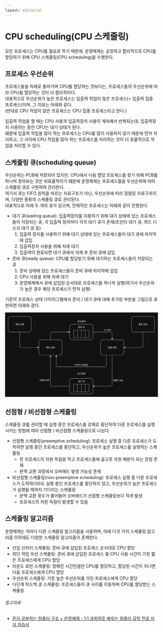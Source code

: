 ```yaml
---
layout: editorial
---
```


# CPU scheduling(CPU 스케줄링)

모든 프로세스는 CPU를 필요로 하기 때문에, 운영체제는 공정하고 합리적으로 CPU를 할당하기 위해 CPU 스케줄링(CPU scheduling)을 수행한다.

## 프로세스 우선순위

프로세스들을 차례로 돌아가며 CPU를 할당하는 것보다는, 프로세스들의 우선순위에 따라 CPU를 할당하는 것이 더 합리적이다.  
대표적으로 우선순위가 높은 프로세스는 입출력 작업이 많은 프로세스(= 입출력 집중 프로세스)이며, 그 이유는 아래와 같다.  
(반대로 CPU 작업이 많은 프로세스는 CPU 집중 프로세스라고 한다.)

입출력 작업을 할 때는 CPU 사용과 입출력장치 사용이 계속해서 반복되는데, 입출력장치 사용하는 동안 CPU는 대기 상태가 된다.  
떄문에 입출력 작업을 많이 하는 프로세스는 CPU를 많이 사용하지 않기 때문에 먼저 처리하고, 그 사이에 CPU 작업을 많이 하는 프로세스를 처리하는 것이 더 효율적으로 작업을 처리할 수 있다.

## 스케줄링 큐(scheduling queue)

우선순위는 PCB에 저장되어 있지만, CPU에서 다음 할당 프로세스를 찾기 위해 PCB를 하나씩 찾아보는 것은 비효율적이기 떄문에 운영체제는 프로세스들을 우선순위에 따라 스케줄링 큐로 구현하여 관리한다.  
여기서 큐는 FIFO 원칙을 따르는 자료구조가 아닌, 우선순위에 따라 정렬된 자료구조이며, 다양한 종류의 스케줄링 큐로 관리된다.  
대표적으로 아래 두 개의 큐가 있으며, 전체적인 프로세스는 아래와 같이 진행된다.

- 대기 큐(waiting queue): 입출력장치를 이용하기 위해 대기 상태에 있는 프로세스들이 저장되는 큐, 각 입출력 장치마다 각각 대기 큐가 존재(프린터 대기 큐, 하드 디스크 대기 큐 등)
    1. 입출력 장치를 사용하기 위해 대기 상태에 있는 프로세스들이 대기 큐에 마지막에 삽입
    2. 입출력장치 사용을 위해 차례 대기
    3. 입출력이 완료되면 대기 큐에서 삭제 후 준비 큐에 삽입
- 준비 큐(ready queue): CPU를 할당받기 위해 대기하는 프로세스들이 저장되는 큐
    1. 준비 상태에 있는 프로세스들이 준비 큐에 마지막에 삽입
    2. CPU 사용을 위해 차례 대기
    3. 운영체제에서 큐에 삽입된 순서대로 프로세스를 하나씩 실행(여기서 우선순위가 높은 경우 해당 프로세스가 먼저 실행)

기존의 프로레스 상태 다이어그램에서 준비 / 대기 큐에 대해 추가된 부분을 그림으로 표현하면 아래와 같다.

![프로세스 상태 다이어그램](image/process_state_diagram_with_queue.png)

## 선점형 / 비선점형 스케줄링

스케줄링 큐를 관리할 때 실행 중인 프로세스를 강제로 중단하여 다른 프로세스를 실행시키는 방법에 따라 선점형 / 비선점형 스케줄링으로 나뉜다.

- 선점형 스케줄링(preemptive scheduling): 프로세스 실행 중 다른 프로세스가 도착하면 실행 중인 프로세스를 중단하고, 우선순위가 높은 프로세스를 실행하는 스케줄링
    - 한 프로세스의 자원 독점을 막고 프로세스들에 골고루 자원 배분이 되는 장점 존재
    - 문맥 교환 과정에서 오버헤드 발생 가능성 존재
- 비선점형 스케줄링(non-preemptive scheduling): 프로세스 실행 중 다른 프로세스가 도착하더라도 실행 중인 프로세스를 중단하지 않고, 우선순위가 높은 프로세스가 실행될 때까지 기다리는 스케줄링
    - 문맥 교환 횟수가 줄어들어 오버헤드가 선점형 스케줄링보다 적게 발생
    - 프로세스의 자원 독점이 발생할 수 있음

## 스케줄링 알고리즘

운영체제는 저마다 다른 스케줄링 알고리즘을 사용하며, 아래 다섯 가지 스케줄링 알고리즘 이외에도 다양한 스케줄링 알고리즘이 존재한다.

- 선입 선처리 스케줄링: 준비 큐에 삽입된 프로세스 순서대로 CPU 할당
- 최단 작업 우선 스케줄링: 준비 큐에 삽입된 프로세스 중 CPU 사용 시간이 가장 짧은 프로세스에게 CPU 할당
- 라운드 로빈 스케줄링: 정해진 시간만큼만 CPU를 할당하고, 할당된 시간이 지나면 다음 프로세스에게 CPU 할당
- 우선순위 스케줄링: 가장 높은 우선순위를 가진 프로세스에게 CPU 할당
- 다단계 피드백 큐 스케줄링: 프로세스들이 큐 사이를 이동하며 CPU를 할당받는 스케줄링

###### 참고자료

- [혼자 공부하는 컴퓨터 구조 + 운영체제 - 1:1 과외하듯 배우는 컴퓨터 공학 전공 지식 자습서](https://www.nl.go.kr/seoji/contents/S80100000000.do?schM=intgr_detail_view_isbn&page=1&pageUnit=10&schType=simple&schStr=혼자+컴퓨터+구조&isbn=9791162243091&cipId=228751835%2C)